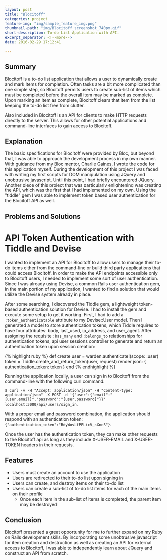 ```yaml
---
layout: post
title: "Blocitoff"
categories: project
feature-img: "img/sample_feature_img.png"
thumbnail-path: "img/Blocitoff_screenshot_740px.gif"
short-description: To-do List Application with API.
excerpt_separator: <!--more-->
date: 2016-02-29 17:12:41

---
```

## Summary

Blocitoff is a to-do list application that allows a user to dynamically create and mark items for completion. Often tasks are a bit more complicated than one simple step, so Blocitoff permits users to create sub-list of items which must be completed before the overall item may be marked as complete.  Upon marking an item as complete, Blocitoff clears that item from the list keeping the to-do list free from clutter.

Also included in Blocitoff is an API for clients to make HTTP requests directly to the server. This allows for other potential applications and command-line interfaces to gain access to Blocitoff.
<!--more-->
## Explanation

The basic specifications for Blocitoff were provided by Bloc, but beyond that, I was able to approach the development process in my own manner. With guidance from my Bloc mentor, Charlie Gaines, I wrote the code for this application myself. During the development of this project I was faced with writing my first scripts for DOM manipulation using JQuery and unobtrusive javascript. Until this point, I had briefly encountered JQuery. Another piece of this project that was particularly enlightening was creating the API, which was the first that I had implemented on my own. Using the "tiddle" gem I was able to implement token based user authentication for the Blocitoff API as well.

## Problems and Solutions

# API Token Authentication with Tiddle and Devise

I wanted to implement an API for Blocitoff to allow users to manage their to-do items either from the command-line or build third party applications that could access Blocitoff. In order to make the API endpoints accessible only to Blocitoff users, I needed to implement some sort of user authentication. Since I was already using Devise, a common Rails user authentication gem, in the main portion of my application, I wanted to find a solution that would utilize the Devise system already in place.

After some searching, I discovered the Tiddle gem, a lightweight token-based authentication solution for Devise. I had to install the gem and execute some setup to get it working. First, I had to add a `:token_authenticatable` attribute to my Devise::User model. Then I generated a model to store authentication tokens, which Tiddle requires to have four attributes: body, last_used, ip_address, and user_agent. After assigning the requisite `:has_many` and `:belongs_to` relationships for authentication tokens, api user sessions controller to generate and return an authentication token upon session creation:

{% highlight ruby %}
def create
  user = warden.authenticate!(scope: :user)
  token = Tiddle.create_and_return_token(user, request)
  render json: { authentication_token: token }
end
{% endhighlight %}

Running the application locally, a user can sign in to Blocitoff from the command-line with the following curl command:

`$ curl -v -H "Accept: application/json" -H "Content-type: application/json" -X POST -d '{"user":{"email":"[user.email]","password":"[user.password]"}}' localhost:3000/api/users/sign_in`.

With a proper email and password combination, the application should respond with an authentication token: `{"authentication_token":"BdyWovLfPPLicV_sXneS"}`.

Once the user has the authentication token, they can make other requests to the Blocitoff api as long as they include X-USER-EMAIL and X-USER-TOKEN headers in their requests.

## Features

* Users must create an account to use the application
* Users are redirected to their to-do list upon signing in
* Users can create, and destroy items on their to-do list
* Users can create a sub-list of to-do list items for each of the main items on their profile
  * Once each item in the sub-list of items is completed, the parent item may be destroyed

## Conclusion

Blocitoff presented a great opportunity for me to further expand on my Ruby on Rails development skills. By incorporating some unobtrusive javascript for item creation and destruction as well as creating an API for external access to Blocitoff, I was able to independently learn about JQuery and construct an API from scratch.
